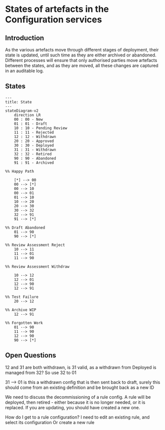 <!-- SPDX-License-Identifier: Apache-2.0 -->
# States of artefacts in the Configuration services

## Introduction

As the various artefacts move through different stages of deployment, their state is updated, until such time as they are either archived or abandoned. Different processes will ensure that only authorised parties move artefacts between the states, and as they are moved, all these changes are captured in an auditable log.

## States

```mermaid
---
title: State
---
stateDiagram-v2
    direction LR
    00 : 00 - New
    01 : 01 - Draft
    10 : 10 - Pending Review
    11 : 11 - Rejected
    12 : 12 - Withdrawn
    20 : 20 - Approved
    30 : 30 - Deployed
    31 : 31 - Withdrawn
    32 : 32 - Retired
    90 : 90 - Abandoned
    91 : 91 - Archived

%% Happy Path

    [*] --> 00
    00 --> [*]
    00 --> 10
    00 --> 01
    01 --> 10
    10 --> 20
    20 --> 30
    30 --> 32
    32 --> 91
    91 --> [*]

%% Draft Abandoned
    01 --> 90
    90 --> [*]

%% Review Assessment Reject
    10 --> 11
    11 --> 01
    11 --> 90

%% Review Assessment Withdraw

    10 --> 12
    12 --> 01
    12 --> 90
    12 --> 91

%% Test Failure
    20 --> 12

%% Archive WIP
    12 --> 91

%% Forgotten Work
    01 --> 90
    11 --> 90
    12 --> 90
    90 --> [*]

```

## Open Questions

12 and 31 are both withdrawn, is 31 valid, as a withdrawn from Deployed is managed from 32? So use 32 to 01

31 --> 01 is this a withdrawn config that is then sent back to draft, surely this should come from an existing definition and be brought back as a new ID

We need to discuss the decommissioning of a rule config.
A rule will be deployed, then retired - either because it is no longer needed, or it is replaced. If you are updating, you should have created a new one.

How do I get to a rule configuration?
I need to edit an existing rule, and select its configuration
Or create a new rule

